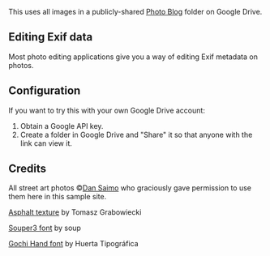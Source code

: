 This uses all images in a publicly-shared [Photo Blog](https://drive.google.com/drive/folders/14ItmduevPs0MwFvCWHCiyHJicV5S-YTc?usp=sharing) folder on Google Drive.

## Editing Exif data

Most photo editing applications give you a way of editing Exif metadata on photos.

## Configuration

If you want to try this with your own Google Drive account:

1. Obtain a Google API key.
1. Create a folder in Google Drive and "Share" it so that anyone with the link can view it.

## Credits

All street art photos ©[Dan Saimo](https://www.instagram.com/saimohaus/) who graciously gave permission to use them here in this sample site.

[Asphalt texture](http://wildtextures.com/free-textures/dark-asphalt-seamless-texture/) by Tomasz Grabowiecki

[Souper3 font](https://www.dafont.com/souper3.font) by soup

[Gochi Hand font](https://fonts.google.com/specimen/Gochi+Hand) by Huerta Tipográfica

